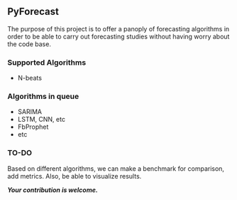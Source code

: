 ## PyForecast

The purpose of this project is to offer a panoply of forecasting algorithms
in order to be able to carry out forecasting studies without having worry about
the code base.

### Supported Algorithms

- N-beats

### Algorithms in queue

- SARIMA
- LSTM, CNN, etc
- FbProphet
- etc

### TO-DO

Based on different algorithms, we can make a benchmark for comparison,
add metrics. Also, be able to visualize results.

***Your contribution is welcome.***
